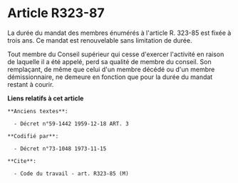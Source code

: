 # Article R323-87

La durée du mandat des membres énumérés à l'article R. 323-85 est fixée à trois ans. Ce mandat est renouvelable sans
limitation de durée.

Tout membre du Conseil supérieur qui cesse d'exercer l'activité en raison de laquelle il a été appelé, perd sa qualité de
membre du conseil. Son remplaçant, de même que celui d'un membre décédé ou d'un membre démissionnaire, ne demeure en fonction
que pour la durée du mandat restant à courir.

**Liens relatifs à cet article**

	**Anciens textes**:

	  - Décret n°59-1442 1959-12-18 ART. 3

	**Codifié par**:

	  - Décret n°73-1048 1973-11-15

	**Cite**:

	  - Code du travail - art. R323-85 (M)
